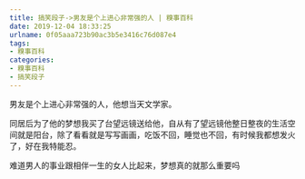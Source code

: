 ```yaml
---
title: 搞笑段子->男友是个上进心非常强的人 | 糗事百科
date: 2019-12-04 18:33:25
urlname: 0f05aaa723b90ac3b5e3416c76d087e4
tags: 
- 糗事百科
categories:
- 糗事百科
- 搞笑段子
---
```

男友是个上进心非常强的人，他想当天文学家。

同居后为了他的梦想我买了台望远镜送给他，自从有了望远镜他整日整夜的生活空间就是阳台，除了看看就是写写画画，吃饭不回，睡觉也不回，有时候我都想发火了，好在我特能忍。

难道男人的事业跟相伴一生的女人比起来，梦想真的就那么重要吗


